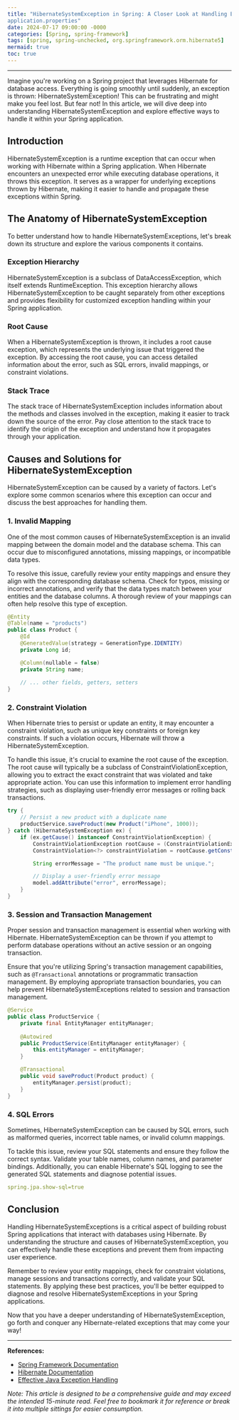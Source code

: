 ```yaml
---
title: "HibernateSystemException in Spring: A Closer Look at Handling Exceptions in Hibernate
application.properties"
date: 2024-07-17 09:00:00 -0000
categories: [Spring, spring-framework]
tags: [spring, spring-unchecked, org.springframework.orm.hibernate5]
mermaid: true
toc: true
---
```



---

Imagine you're working on a Spring project that leverages Hibernate for database access. Everything is going smoothly until suddenly, an exception is thrown: HibernateSystemException! This can be frustrating and might make you feel lost. But fear not! In this article, we will dive deep into understanding HibernateSystemException and explore effective ways to handle it within your Spring application.

## Introduction

HibernateSystemException is a runtime exception that can occur when working with Hibernate within a Spring application. When Hibernate encounters an unexpected error while executing database operations, it throws this exception. It serves as a wrapper for underlying exceptions thrown by Hibernate, making it easier to handle and propagate these exceptions within Spring.

## The Anatomy of HibernateSystemException

To better understand how to handle HibernateSystemExceptions, let's break down its structure and explore the various components it contains.

### Exception Hierarchy

HibernateSystemException is a subclass of DataAccessException, which itself extends RuntimeException. This exception hierarchy allows HibernateSystemException to be caught separately from other exceptions and provides flexibility for customized exception handling within your Spring application.

### Root Cause

When a HibernateSystemException is thrown, it includes a root cause exception, which represents the underlying issue that triggered the exception. By accessing the root cause, you can access detailed information about the error, such as SQL errors, invalid mappings, or constraint violations.

### Stack Trace

The stack trace of HibernateSystemException includes information about the methods and classes involved in the exception, making it easier to track down the source of the error. Pay close attention to the stack trace to identify the origin of the exception and understand how it propagates through your application.

## Causes and Solutions for HibernateSystemException

HibernateSystemException can be caused by a variety of factors. Let's explore some common scenarios where this exception can occur and discuss the best approaches for handling them.

### 1. Invalid Mapping

One of the most common causes of HibernateSystemException is an invalid mapping between the domain model and the database schema. This can occur due to misconfigured annotations, missing mappings, or incompatible data types.

To resolve this issue, carefully review your entity mappings and ensure they align with the corresponding database schema. Check for typos, missing or incorrect annotations, and verify that the data types match between your entities and the database columns. A thorough review of your mappings can often help resolve this type of exception.

```java
@Entity
@Table(name = "products")
public class Product {
    @Id
    @GeneratedValue(strategy = GenerationType.IDENTITY)
    private Long id;

    @Column(nullable = false)
    private String name;
    
    // ... other fields, getters, setters
}
```

### 2. Constraint Violation

When Hibernate tries to persist or update an entity, it may encounter a constraint violation, such as unique key constraints or foreign key constraints. If such a violation occurs, Hibernate will throw a HibernateSystemException.

To handle this issue, it's crucial to examine the root cause of the exception. The root cause will typically be a subclass of ConstraintViolationException, allowing you to extract the exact constraint that was violated and take appropriate action. You can use this information to implement error handling strategies, such as displaying user-friendly error messages or rolling back transactions.

```java
try {
    // Persist a new product with a duplicate name
    productService.saveProduct(new Product("iPhone", 1000));
} catch (HibernateSystemException ex) {
    if (ex.getCause() instanceof ConstraintViolationException) {
        ConstraintViolationException rootCause = (ConstraintViolationException) ex.getCause();
        ConstraintViolation<?> constraintViolation = rootCause.getConstraintViolations().iterator().next();

        String errorMessage = "The product name must be unique.";

        // Display a user-friendly error message
        model.addAttribute("error", errorMessage);
    }
}
```

### 3. Session and Transaction Management

Proper session and transaction management is essential when working with Hibernate. HibernateSystemException can be thrown if you attempt to perform database operations without an active session or an ongoing transaction.

Ensure that you're utilizing Spring's transaction management capabilities, such as `@Transactional` annotations or programmatic transaction management. By employing appropriate transaction boundaries, you can help prevent HibernateSystemExceptions related to session and transaction management.

```java
@Service
public class ProductService {
    private final EntityManager entityManager;
    
    @Autowired
    public ProductService(EntityManager entityManager) {
        this.entityManager = entityManager;
    }

    @Transactional
    public void saveProduct(Product product) {
        entityManager.persist(product);
    }
}
```

### 4. SQL Errors

Sometimes, HibernateSystemException can be caused by SQL errors, such as malformed queries, incorrect table names, or invalid column mappings.

To tackle this issue, review your SQL statements and ensure they follow the correct syntax. Validate your table names, column names, and parameter bindings. Additionally, you can enable Hibernate's SQL logging to see the generated SQL statements and diagnose potential issues. 

```yaml
spring.jpa.show-sql=true
```

## Conclusion

Handling HibernateSystemExceptions is a critical aspect of building robust Spring applications that interact with databases using Hibernate. By understanding the structure and causes of HibernateSystemException, you can effectively handle these exceptions and prevent them from impacting user experience.

Remember to review your entity mappings, check for constraint violations, manage sessions and transactions correctly, and validate your SQL statements. By applying these best practices, you'll be better equipped to diagnose and resolve HibernateSystemExceptions in your Spring applications.

Now that you have a deeper understanding of HibernateSystemException, go forth and conquer any Hibernate-related exceptions that may come your way!

---

**References:**

- [Spring Framework Documentation](https://docs.spring.io/spring-framework/docs/current/reference/html/)
- [Hibernate Documentation](https://docs.jboss.org/hibernate/orm/5.5/userguide/html_single/Hibernate_User_Guide.html)
- [Effective Java Exception Handling](https://www.baeldung.com/java-exception-handling-best-practices)

*Note: This article is designed to be a comprehensive guide and may exceed the intended 15-minute read. Feel free to bookmark it for reference or break it into multiple sittings for easier consumption.*